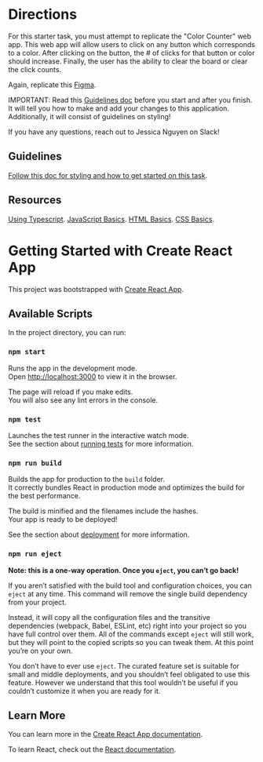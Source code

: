 # Directions
For this starter task, you must attempt to replicate the "Color Counter" web app. This web app will allow users to click on any button which corresponds to a color. After clicking on the button, the # of clicks for that button or color should increase. Finally, the user has the ability to clear the board or clear the click counts.

Again, replicate this [Figma](https://www.figma.com/file/166txm971FKz1kipHk9B3z/Frontend-Starter-Tasks?type=design&node-id=0-1&mode=design&t=ro6JGb1jC9AgTw6m-0).

IMPORTANT: Read this [Guidelines doc](https://docs.google.com/document/d/1x-ARz-43vumOqSSh480ojD0nTdyqLaKZhF-MYAV-klQ/edit?usp=sharing) before you start and after you finish. It will tell you how to make and add your changes to this application. Additionally, it will consist of guidelines on styling!

If you have any questions, reach out to Jessica Nguyen on Slack!

## Guidelines
[Follow this doc for styling and how to get started on this task](https://docs.google.com/document/d/1x-ARz-43vumOqSSh480ojD0nTdyqLaKZhF-MYAV-klQ/edit?usp=sharing).

## Resources
[Using Typescript](https://www.typescriptlang.org/docs/).
[JavaScript Basics](https://www.w3schools.com/js/default.asp).
[HTML Basics](https://www.w3schools.com/html/default.asp).
[CSS Basics](https://www.w3schools.com/css/default.asp).

# Getting Started with Create React App

This project was bootstrapped with [Create React App](https://github.com/facebook/create-react-app).

## Available Scripts

In the project directory, you can run:

### `npm start`

Runs the app in the development mode.\
Open [http://localhost:3000](http://localhost:3000) to view it in the browser.

The page will reload if you make edits.\
You will also see any lint errors in the console.

### `npm test`

Launches the test runner in the interactive watch mode.\
See the section about [running tests](https://facebook.github.io/create-react-app/docs/running-tests) for more information.

### `npm run build`

Builds the app for production to the `build` folder.\
It correctly bundles React in production mode and optimizes the build for the best performance.

The build is minified and the filenames include the hashes.\
Your app is ready to be deployed!

See the section about [deployment](https://facebook.github.io/create-react-app/docs/deployment) for more information.

### `npm run eject`

**Note: this is a one-way operation. Once you `eject`, you can’t go back!**

If you aren’t satisfied with the build tool and configuration choices, you can `eject` at any time. This command will remove the single build dependency from your project.

Instead, it will copy all the configuration files and the transitive dependencies (webpack, Babel, ESLint, etc) right into your project so you have full control over them. All of the commands except `eject` will still work, but they will point to the copied scripts so you can tweak them. At this point you’re on your own.

You don’t have to ever use `eject`. The curated feature set is suitable for small and middle deployments, and you shouldn’t feel obligated to use this feature. However we understand that this tool wouldn’t be useful if you couldn’t customize it when you are ready for it.

## Learn More

You can learn more in the [Create React App documentation](https://facebook.github.io/create-react-app/docs/getting-started).

To learn React, check out the [React documentation](https://reactjs.org/).
